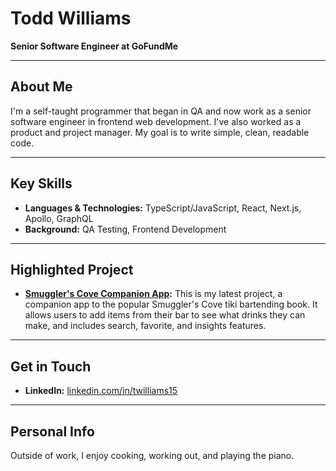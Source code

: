 # Todd Williams

**Senior Software Engineer at GoFundMe**

---

## About Me

I'm a self-taught programmer that began in QA and now work as a senior software engineer in frontend web development. I've also worked as a product and project manager. My goal is to write simple, clean, readable code.

---

## Key Skills

- **Languages & Technologies:** TypeScript/JavaScript, React, Next.js, Apollo, GraphQL
- **Background:** QA Testing, Frontend Development

---

## Highlighted Project

- **[Smuggler's Cove Companion App](https://github.com/twilliams15/sc2):** This is my latest project, a companion app to the popular Smuggler's Cove tiki bartending book. It allows users to add items from their bar to see what drinks they can make, and includes search, favorite, and insights features.

---

## Get in Touch

- **LinkedIn:** [linkedin.com/in/twilliams15](https://www.linkedin.com/in/twilliams15)

---

## Personal Info

Outside of work, I enjoy cooking, working out, and playing the piano.

